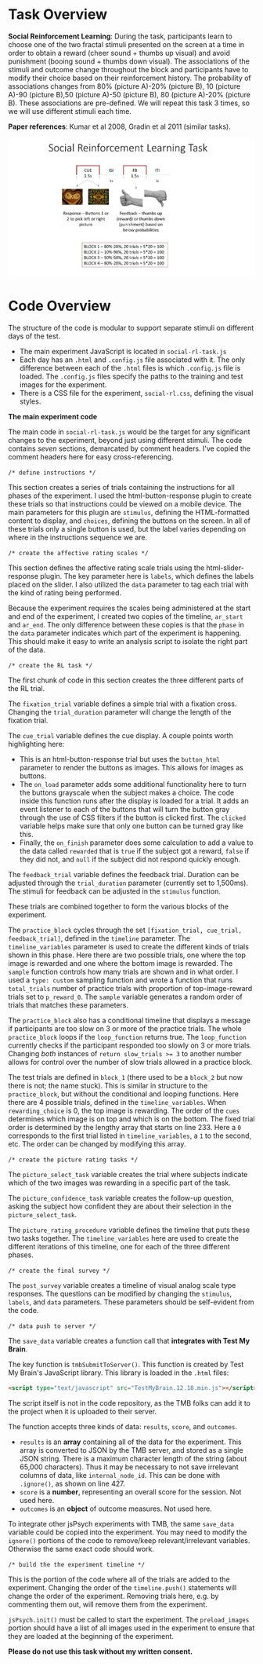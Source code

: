 
# Task Overview

**Social Reinforcement Learning**: During the task, participants learn to choose one of the two fractal stimuli presented on the screen at a time in order to obtain a reward (cheer sound + thumbs up visual) and avoid punishment (booing sound + thumbs down visual). The associations of the stimuli and outcome change throughout the block and participants have to modify their choice based on their reinforcement history. The probability of associations changes from 80% (picture A)-20% (picture B), 10 (picture A)-90 (picture B),50 (picture A)-50 (picture B), 80 (picture A)-20% (picture B). These associations are pre-defined. We will repeat this task 3 times, so we will use different stimuli each time.

**Paper references**: Kumar et al 2008, Gradin et al 2011 (similar tasks).

![](trial-explain.jpg)

# Code Overview

The structure of the code is modular to support separate stimuli on different days of the test.

* The main experiment JavaScript is located in `social-rl-task.js`
* Each day has an `.html` and `.config.js` file associated with it. The only difference between each of the `.html` files is which `.config.js` file is loaded. The `.config.js` files specify the paths to the training and test images for the experiment.
* There is a CSS file for the experiment, `social-rl.css`, defining the visual styles.

**The main experiment code**

The main code in `social-rl-task.js` would be the target for any significant changes to the experiment, beyond just using different stimuli. The code contains _seven_ sections, demarcated by comment headers. I've copied the comment headers here for easy cross-referencing.

`/* define instructions */`

This section creates a series of trials containing the instructions for all phases of the experiment. I used the html-button-response plugin to create these trials so that instructions could be viewed on a mobile device. The main parameters for this plugin are `stimulus`, defining the HTML-formatted content to display, and `choices`, defining the buttons on the screen. In all of these trials only a single button is used, but the label varies depending on where in the instructions sequence we are.

`/* create the affective rating scales */`

This section defines the affective rating scale trials using the html-slider-response plugin. The key parameter here is `labels`, which defines the labels placed on the slider. I also utilized the `data` parameter to tag each trial with the kind of rating being performed.

Because the experiment requires the scales being administered at the start and end of the experiment, I created two copies of the timeline, `ar_start` and `ar_end`. The only difference between these copies is that the `phase` in the `data` parameter indicates which part of the experiment is happening. This should make it easy to write an analysis script to isolate the right part of the data.

`/* create the RL task */`

The first chunk of code in this section creates the three different parts of the RL trial. 

The `fixation_trial` variable defines a simple trial with a fixation cross. Changing the `trial_duration` parameter will change the length of the fixation trial.

The `cue_trial` variable defines the cue display. A couple points worth highlighting here:
* This is an html-button-response trial but uses the `button_html` parameter to render the buttons as images. This allows for images as buttons. 
* The `on_load` parameter adds some additional functionality here to turn the buttons grayscale when the subject makes a choice. The code inside this function runs after the display is loaded for a trial. It adds an event listener to each of the buttons that will turn the button gray through the use of CSS filters if the button is clicked first. The `clicked` variable helps make sure that only one button can be turned gray like this.
* Finally, the `on_finish` parameter does some calculation to add a value to the data called `rewarded` that is `true` if the subject got a reward, `false` if they did not, and `null` if the subject did not respond quickly enough.

The `feedback_trial` variable defines the feedback trial. Duration can be adjusted through the `trial_duration` parameter (currently set to 1,500ms). The stimuli for feedback can be adjusted in the `stimulus` function.

These trials are combined together to form the various blocks of the experiment.

The `practice_block` cycles through the set `[fixation_trial, cue_trial, feedback_trial]`, defined in the `timeline` parameter. The `timeline_variables` parameter is used to create the different kinds of trials shown in this phase. Here there are two possible trials, one where the top image is rewarded and one where the bottom image is rewarded. The `sample` function controls how many trials are shown and in what order. I used a `type: custom` sampling function and wrote a function that runs `total_trials` number of practice trials with proportion of top-image-reward trials set to `p_reward_0`. The `sample` variable generates a random order of trials that matches these parameters.

The `practice_block` also has a conditional timeline that displays a message if participants are too slow on 3 or more of the practice trials. The whole `practice_block` loops if the `loop_function` returns true. The `loop_function` currently checks if the participant responded too slowly on 3 or more trials. Changing *both* instances of `return slow_trials >= 3` to another number allows for control over the number of slow trials allowed in a practice block.

The test trials are defined in `block_1` (there used to be a `block_2` but now there is not; the name stuck). This is similar in structure to the `practice_block`, but without the conditional and looping functions. Here there are 4 possible trials, defined in the `timeline_variables`. When `rewarding_choice` is 0, the top image is rewarding. The order of the `cues` determines which image is on top and which is on the bottom. The fixed trial order is determined by the lengthy array that starts on line 233. Here a `0` corresponds to the first trial listed in `timeline_variables`, a `1` to the second, etc. The order can be changed by modifying this array.


`/* create the picture rating tasks */`

The `picture_select_task` variable creates the trial where subjects indicate which of the two images was rewarding in a specific part of the task. 

The `picture_confidence_task` variable creates the follow-up question, asking the subject how confident they are about their selection in the `picture_select_task`. 

The `picture_rating_procedure` variable defines the timeline that puts these two tasks together. The `timeline_variables` here are used to create the different iterations of this timeline, one for each of the three different phases.


`/* create the final survey */`

The `post_survey` variable creates a timeline of visual analog scale type responses. The questions can be modified by changing the `stimulus`, `labels`, and `data` parameters. These parameters should be self-evident from the code.


`/* data push to server */`

The `save_data` variable creates a function call that **integrates with Test My Brain**. 

The key function is `tmbSubmitToServer()`. This function is created by Test My Brain's JavaScript library. This library is loaded in the `.html` files:

```html
<script type="text/javascript" src="TestMyBrain.12.18.min.js"></script>
```

The script itself is not in the code repository, as the TMB folks can add it to the project when it is uploaded to their server.

The function accepts three kinds of data: `results`, `score`, and `outcomes`.

* `results` is an **array** containing all of the data for the experiment. This array is converted to JSON by the TMB server, and stored as a single JSON string. There is a maximum character length of the string (about 65,000 characters). Thus it may be necessary to not save irrelevant columns of data, like `internal_node_id`. This can be done with `.ignore()`, as shown on line 427.
* `score` is a **number**, representing an overall score for the session. Not used here.
* `outcomes` is an **object** of outcome measures. Not used here.

To integrate other jsPsych experiments with TMB, the same `save_data` variable could be copied into the experiment. You may need to modify the `ignore()` portions of the code to remove/keep relevant/irrelevant variables. Otherwise the same exact code should work.

`/* build the the experiment timeline */`

This is the portion of the code where all of the trials are added to the experiment. Changing the order of the `timeline.push()` statements will change the order of the experiment. Removing trials here, e.g. by commenting them out, will remove them from the experiment.

`jsPsych.init()` must be called to start the experiment. The `preload_images` portion should have a list of all images used in the experiment to ensure that they are loaded at the beginning of the experiment. 

**Please do not use this task without my written consent.**
